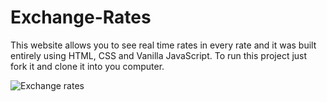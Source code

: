 
# Exchange-Rates
This website allows you to see real time rates in every rate 
and it was built entirely using HTML, CSS and Vanilla JavaScript.
To run this project just fork it and clone it into you computer.

![Exchange rates](https://user-images.githubusercontent.com/73238164/119280498-1ac7e400-bc08-11eb-80e2-9dd3d92c82f9.png)

